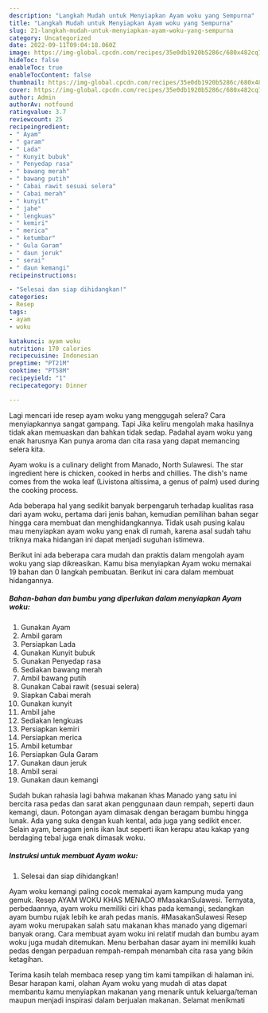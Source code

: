 ```yaml
---
description: "Langkah Mudah untuk Menyiapkan Ayam woku yang Sempurna"
title: "Langkah Mudah untuk Menyiapkan Ayam woku yang Sempurna"
slug: 21-langkah-mudah-untuk-menyiapkan-ayam-woku-yang-sempurna
category: Uncategorized
date: 2022-09-11T09:04:18.060Z
image: https://img-global.cpcdn.com/recipes/35e0db1920b5286c/680x482cq70/ayam-woku-foto-resep-utama.jpg
hideToc: false
enableToc: true
enableTocContent: false
thumbnail: https://img-global.cpcdn.com/recipes/35e0db1920b5286c/680x482cq70/ayam-woku-foto-resep-utama.jpg
cover: https://img-global.cpcdn.com/recipes/35e0db1920b5286c/680x482cq70/ayam-woku-foto-resep-utama.jpg
author: Admin
authorAv: notfound
ratingvalue: 3.7
reviewcount: 25
recipeingredient:
- " Ayam"
- " garam"
- " Lada"
- " Kunyit bubuk"
- " Penyedap rasa"
- " bawang merah"
- " bawang putih"
- " Cabai rawit sesuai selera"
- " Cabai merah"
- " kunyit"
- " jahe"
- " lengkuas"
- " kemiri"
- " merica"
- " ketumbar"
- " Gula Garam"
- " daun jeruk"
- " serai"
- " daun kemangi"
recipeinstructions:

- "Selesai dan siap dihidangkan!"
categories:
- Resep
tags:
- ayam
- woku

katakunci: ayam woku 
nutrition: 170 calories
recipecuisine: Indonesian
preptime: "PT21M"
cooktime: "PT58M"
recipeyield: "1"
recipecategory: Dinner

---
```



Lagi mencari ide resep ayam woku yang menggugah selera? Cara menyiapkannya sangat gampang. Tapi Jika keliru mengolah maka hasilnya tidak akan memuaskan dan bahkan tidak sedap. Padahal ayam woku yang enak harusnya Kan punya aroma dan cita rasa yang dapat memancing selera kita.


Ayam woku is a culinary delight from Manado, North Sulawesi. The star ingredient here is chicken, cooked in herbs and chillies. The dish&#39;s name comes from the woka leaf (Livistona altissima, a genus of palm) used during the cooking process.

Ada beberapa hal yang sedikit banyak berpengaruh terhadap kualitas rasa dari ayam woku, pertama dari jenis bahan, kemudian pemilihan bahan segar hingga cara membuat dan menghidangkannya. Tidak usah pusing kalau mau menyiapkan ayam woku yang enak di rumah, karena asal sudah tahu triknya maka hidangan ini dapat menjadi suguhan istimewa.


Berikut ini ada beberapa cara mudah dan praktis dalam mengolah ayam woku yang siap dikreasikan. Kamu bisa menyiapkan Ayam woku memakai 19 bahan dan 0 langkah pembuatan. Berikut ini cara dalam membuat hidangannya.

<!--inarticleads1-->

##### Bahan-bahan dan bumbu yang diperlukan dalam menyiapkan Ayam woku:

1. Gunakan  Ayam
1. Ambil  garam
1. Persiapkan  Lada
1. Gunakan  Kunyit bubuk
1. Gunakan  Penyedap rasa
1. Sediakan  bawang merah
1. Ambil  bawang putih
1. Gunakan  Cabai rawit (sesuai selera)
1. Siapkan  Cabai merah
1. Gunakan  kunyit
1. Ambil  jahe
1. Sediakan  lengkuas
1. Persiapkan  kemiri
1. Persiapkan  merica
1. Ambil  ketumbar
1. Persiapkan  Gula Garam
1. Gunakan  daun jeruk
1. Ambil  serai
1. Gunakan  daun kemangi


Sudah bukan rahasia lagi bahwa makanan khas Manado yang satu ini bercita rasa pedas dan sarat akan penggunaan daun rempah, seperti daun kemangi, daun. Potongan ayam dimasak dengan beragam bumbu hingga lunak. Ada yang suka dengan kuah kental, ada juga yang sedikit encer. Selain ayam, beragam jenis ikan laut seperti ikan kerapu atau kakap yang berdaging tebal juga enak dimasak woku. 

<!--inarticleads2-->

##### Instruksi untuk membuat Ayam woku:


1. Selesai dan siap dihidangkan!

Ayam woku kemangi paling cocok memakai ayam kampung muda yang gemuk. Resep AYAM WOKU KHAS MENADO #MasakanSulawesi. Ternyata, perbedaannya, ayam woku memiliki ciri khas pada kemangi, sedangkan ayam bumbu rujak lebih ke arah pedas manis. #MasakanSulawesi Resep ayam woku merupakan salah satu makanan khas manado yang digemari banyak orang. Cara membuat ayam woku ini relatif mudah dan bumbu ayam woku juga mudah ditemukan. Menu berbahan dasar ayam ini memiliki kuah pedas dengan perpaduan rempah-rempah menambah cita rasa yang bikin ketagihan. 

Terima kasih telah membaca resep yang tim kami tampilkan di halaman ini. Besar harapan kami, olahan Ayam woku yang mudah di atas dapat membantu kamu menyiapkan makanan yang menarik untuk keluarga/teman maupun menjadi inspirasi dalam berjualan makanan. Selamat menikmati
